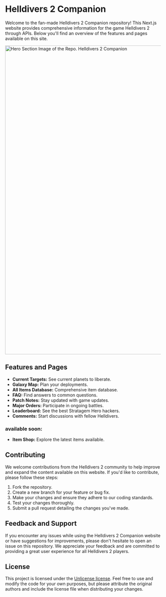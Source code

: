 # Helldivers 2 Companion

Welcome to the fan-made Helldivers 2 Companion repository! This Next.js website provides comprehensive information for the game Helldivers 2 through APIs. Below you'll find an overview of the features and pages available on this site.

<img src="https://github.com/helldivers-2/companion/blob/master/public/mockup.webp?raw=true" alt="Hero Section Image of the Repo. Helldivers 2 Companion" style="max-width: 100%; height: auto; width: 1000px;">

## Features and Pages

- **Current Targets:** See current planets to liberate.
- **Galaxy Map:** Plan your deployments.
- **All Items Database:** Comprehensive item database.
- **FAQ:** Find answers to common questions.
- **Patch Notes:** Stay updated with game updates.
- **Major Orders:** Participate in ongoing battles.
- **Leaderboard:** See the best Stratagem Hero hackers.
- **Comments:** Start discussions with fellow Helldivers.

### available soon:

- **Item Shop:** Explore the latest items available.

## Contributing

We welcome contributions from the Helldivers 2 community to help improve and expand the content available on this website. If you'd like to contribute, please follow these steps:

1. Fork the repository.
2. Create a new branch for your feature or bug fix.
3. Make your changes and ensure they adhere to our coding standards.
4. Test your changes thoroughly.
5. Submit a pull request detailing the changes you've made.

## Feedback and Support

If you encounter any issues while using the Helldivers 2 Companion website or have suggestions for improvements, please don't hesitate to open an issue on this repository. We appreciate your feedback and are committed to providing a great user experience for all Helldivers 2 players.

## License

This project is licensed under the [Unlicense license](LICENSE). Feel free to use and modify the code for your own purposes, but please attribute the original authors and include the license file when distributing your changes.
